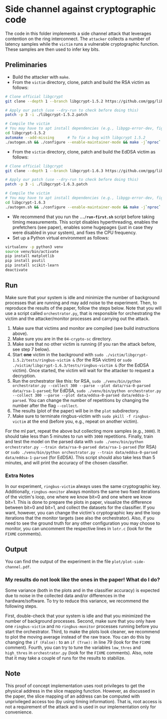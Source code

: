# Side channel against cryptographic code

The code in this folder implements a side channel attack that leverages contention on the ring interconnect.
The `attacker` collects a number of latency samples while the `victim` runs a vulnerable cryptographic function.
These samples are then used to infer key bits.

## Preliminaries

- Build the attacker with `make`.
- From the `victim` directory, clone, patch and build the RSA victim as follows:
```sh
# Clone official libgcrypt
git clone --depth 1 --branch libgcrypt-1.5.2 https://github.com/gpg/libgcrypt.git libgcrypt-1.5.2

# Apply our patch (use --dry-run to check before doing this)
patch -p 3 -i ./libgcrypt-1.5.2.patch

# Compile the victim
# You may have to apt install dependencies (e.g., libpgp-error-dev, fig2dev, texinfo)
cd libgcrypt-1.5.2
automake --add-missing		# To fix a bug with libgcrypt 1.5.2
./autogen.sh && ./configure --enable-maintainer-mode && make -j`nproc`
```
- From the `victim` directory, clone, patch and build the EdDSA victim as follows:
```sh
# Clone official libgcrypt
git clone --depth 1 --branch libgcrypt-1.6.3 https://github.com/gpg/libgcrypt.git libgcrypt-1.6.3

# Apply our patch (use --dry-run to check before doing this)
patch -p 3 -i ./libgcrypt-1.6.3.patch

# Compile the victim
# You may have to apt install dependencies (e.g., libpgp-error-dev, fig2dev, texinfo)
cd libgcrypt-1.6.3
./autogen.sh && ./configure --enable-maintainer-mode && make -j`nproc`
```
- We recommend that you run the **`../run-first.sh`** script before taking timing measurements.
This script disables hyperthreading, enables the prefetchers (see paper), enables some hugepages (just in case they were disabled in your system), and fixes the CPU frequency.
- Set up a Python virtual environment as follows: 
```sh
virtualenv -p python3 venv
source venv/bin/activate
pip install matplotlib
pip install psutil
pip install scikit-learn
deactivate
```

## Run

Make sure that your system is idle and minimize the number of background processes that are running and may add noise to the experiment.
Then, to reproduce the results of the paper, follow the steps below.
Note that you will use a script called `orchestrator.py`, that is responsible for orchestrating the victim and the attacker/monitor processes and carrying out the attack.

1. Make sure that victims and monitor are compiled (see build instructions above).
2. Make sure you are in the `04-crypto-sc` directory.
3. Make sure that no other victim is running (if you ran the attack before, see step 7 below).
4. Start **one** victim in the background with `sudo ./victim/libgcrypt-1.5.2/tests/ringbus-victim &` (for the RSA victim) or `sudo ./victim/libgcrypt-1.6.3/tests/ringbus-victim &` (for the EdDSA victim).
Once started, the victim will wait for the attacker to request a decryption.
5. Run the orchestrator like this: for RSA, `sudo ./venv/bin/python orchestrator.py --collect 300 --parse --plot data/rsa-0-parsed data/rsa-1-parsed`; for EdDSA, `sudo ./venv/bin/python orchestrator.py --collect 300 --parse --plot data/eddsa-0-parsed data/eddsa-1-parsed`.
You can change the number of repetitions by changing the number after the flag `--collect`.
6. The results (plot of the paper) will be in the `plot` subdirectory.
7. Make sure to terminate ringbus-victim with `sudo pkill -f ringbus-victim` at the end (before you, e.g., repeat on another victim).

For the ml part, repeat the above but collecting more samples (e.g., `3000`).
It should take less than 5 minutes to run with `3000` repetitions.
Finally, train and test the model on the parsed data with `sudo ./venv/bin/python orchestrator.py --train data/rsa-0-parsed data/rsa-1-parsed` (for RSA) or `sudo ./venv/bin/python orchestrator.py --train data/eddsa-0-parsed data/eddsa-1-parsed` (for EdDSA).
This script should also take less than 5 minutes, and will print the accuracy of the chosen classifier.

### Extra Notes

In our experiment, `ringbus-victim` always uses the same cryptographic key. 
Additionally, `ringbus-monitor` always monitors the same two fixed iterations of the victim's loop, one where we know bit=0 and one where we know bit=1.
This is done to prepare the plots in paper, visualize the difference between bit=0 and bit=1, and collect the datasets for the classifier.
If you want, however, you can change the victim's cryptographic key and the loop iterations that the monitor targets (see also the orchestrator).
Also, if you need to see the ground truth for any other configuration you may choose to monitor, you can uncomment the respective lines in `lotr.c` (look for the `FIXME` comments).

## Output

You can find the output of the experiment in the file `plot/plot-side-channel.pdf`.

### My results do not look like the ones in the paper! What do I do?

Some variance (both in the plots and in the classifier accuracy) is expected due to noise in the collected data and/or differences in the hardware/software.
To try to reduce this variance, we recommend the following steps.

First, double-check that your system is idle and that you minimized the number of background processes.
Second, make sure that you only have one `ringbus-victim` and no `ringbus-monitor` processes running before you start the orchestrator.
Third, to make the plots look cleaner, we recommend to plot the moving average instead of the raw trace.
You can do this by changing the `if (False):` to an `if (True):` in line 79 (look for the `FIXME` comment).
Fourth, you can try to tune the variables `low_thres` and `high_thres` in `orchestrator.py` (look for the `FIXME` comments).
Also, note that it may take a couple of runs for the results to stabilize.

## Note

This proof of concept implementation uses root privileges to get the physical address in the slice mapping function.
However, as discussed in the paper, the slice mapping of an address can be computed with unprivileged access too (by using timing information).
That is, root access is not a requirement of the attack and is used in our implementation only for convenience.